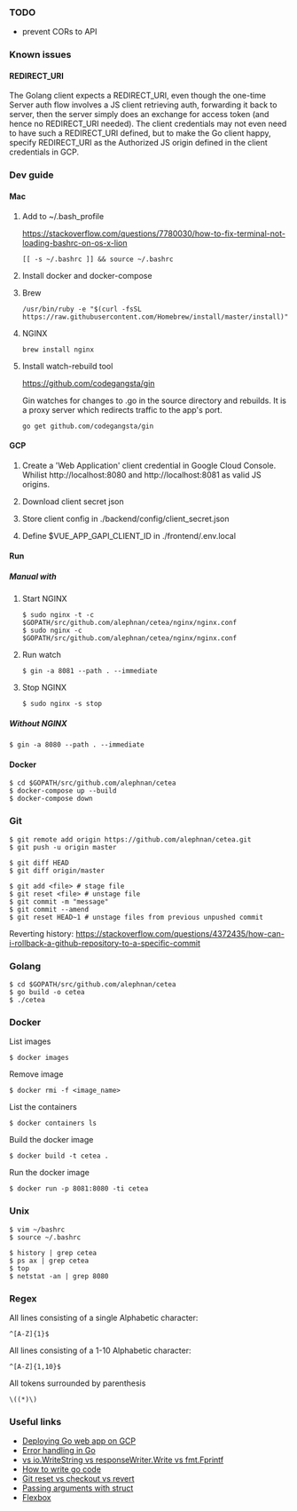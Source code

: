 ### TODO

- prevent CORs to API

### Known issues

#### REDIRECT_URI
The Golang client expects a REDIRECT_URI, even though the
one-time Server auth flow involves a JS client retrieving auth, forwarding it
back to server, then the server simply does an exchange for access token
(and hence no REDIRECT_URI needed). The client credentials may not even need
to have such a REDIRECT_URI defined, but to make the Go client happy,
specify REDIRECT_URI as the Authorized JS origin defined in the client
credentials in GCP.

### Dev guide

#### Mac

1. Add to ~/.bash_profile

    https://stackoverflow.com/questions/7780030/how-to-fix-terminal-not-loading-bashrc-on-os-x-lion
    ```
    [[ -s ~/.bashrc ]] && source ~/.bashrc
    ```

2. Install docker and docker-compose

3. Brew

    ```
    /usr/bin/ruby -e "$(curl -fsSL https://raw.githubusercontent.com/Homebrew/install/master/install)"
    ```

4. NGINX

    ```
    brew install nginx
    ```

5. Install watch-rebuild tool

    https://github.com/codegangsta/gin

    Gin watches for changes to .go in the source directory and rebuilds.
    It is a proxy server which redirects traffic to the app's port.

    ```
    go get github.com/codegangsta/gin
    ```

#### GCP

1. Create a 'Web Application' client credential in Google Cloud Console.
   Whilist http://localhost:8080 and http://localhost:8081 as valid JS
   origins.

2. Download client secret json

3. Store client config in ./backend/config/client_secret.json

4. Define $VUE_APP_GAPI_CLIENT_ID in ./frontend/.env.local

#### Run

##### Manual with
1. Start NGINX

    ```
    $ sudo nginx -t -c $GOPATH/src/github.com/alephnan/cetea/nginx/nginx.conf
    $ sudo nginx -c $GOPATH/src/github.com/alephnan/cetea/nginx/nginx.conf
    ```

2. Run watch

    ```
    $ gin -a 8081 --path . --immediate
    ```

3. Stop NGINX
    ```
    $ sudo nginx -s stop
    ```

##### Without NGINX

```
$ gin -a 8080 --path . --immediate
```

#### Docker

```
$ cd $GOPATH/src/github.com/alephnan/cetea
$ docker-compose up --build
$ docker-compose down
```
### Git

```
$ git remote add origin https://github.com/alephnan/cetea.git
$ git push -u origin master
```

```
$ git diff HEAD
$ git diff origin/master
```

```
$ git add <file> # stage file
$ git reset <file> # unstage file
$ git commit -m "message"
$ git commit --amend
$ git reset HEAD~1 # unstage files from previous unpushed commit
```

Reverting history:
https://stackoverflow.com/questions/4372435/how-can-i-rollback-a-github-repository-to-a-specific-commit

### Golang
```
$ cd $GOPATH/src/github.com/alephnan/cetea
$ go build -o cetea
$ ./cetea
```

### Docker

List images
```
$ docker images
```

Remove image
```
$ docker rmi -f <image_name>
```

List the containers
```
$ docker containers ls
```

Build the docker image
```
$ docker build -t cetea .
```

Run the docker image
```
$ docker run -p 8081:8080 -ti cetea
```

### Unix

```
$ vim ~/bashrc
$ source ~/.bashrc
```

```
$ history | grep cetea
$ ps ax | grep cetea
$ top
$ netstat -an | grep 8080
```

### Regex

All lines consisting of a single Alphabetic character:

`^[A-Z]{1}$`

All lines consisting of a 1-10 Alphabetic character:

`^[A-Z]{1,10}$`

All tokens surrounded by parenthesis

`\((*)\)`


### Useful links

*  [Deploying Go web app on GCP](https://medium.com/martinomburajr/building-a-go-web-app-from-scratch-to-deploying-on-google-cloud-part-0-intro-a6bf26972ce5)
*  [Error handling in Go](https://blog.golang.org/error-handling-and-go)
*  [vs io.WriteString vs responseWriter.Write vs fmt.Fprintf](https://stackoverflow.com/questions/37863374/whats-the-difference-between-responsewriter-write-and-io-writestring)
*  [How to write go code](https://golang.org/doc/code.html)
*  [Git reset vs checkout vs revert](https://www.atlassian.com/git/tutorials/resetting-checking-out-and-reverting)
*  [Passing arguments with struct](https://stackoverflow.com/questions/26211954/how-do-i-pass-arguments-to-my-handler)
*  [Flexbox](https://www.quackit.com/html/templates/css_flexbox_templates.cfm)